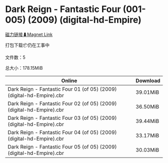 # Dark Reign - Fantastic Four (001-005) (2009) (digital-hd-Empire)

[磁力链接⬇Magnet Link](magnet:?xt=urn:btih:34aed3b847334f9d02f1f34d11fe8ac845152537&dn=Dark%20Reign%20-%20Fantastic%20Four%20%28001-005%29%20%282009%29%20%28digital-hd-Empire%29)

打包下载📦仍在工事中

文件数：5

总大小：178.15MiB

Online | Download
--- | ---
Dark Reign - Fantastic Four 01 (of 05) (2009) (digital-hd-Empire).cbr | 39.01MiB
Dark Reign - Fantastic Four 02 (of 05) (2009) (digital-hd-Empire).cbr | 36.50MiB
Dark Reign - Fantastic Four 03 (of 05) (2009) (digital-hd-Empire).cbr | 39.44MiB
Dark Reign - Fantastic Four 04 (of 05) (2009) (digital-hd-Empire).cbr | 33.17MiB
Dark Reign - Fantastic Four 05 (of 05) (2009) (digital-hd-Empire).cbr | 30.03MiB